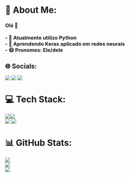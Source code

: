 # 💫 About Me:
### Olá 👋<br><br>- 🔭 Atualmente utilizo Python<br>- 🌱 Aprendendo Keras aplicado em redes neurais<br>- 😄 Pronomes: Ele/dele


## 🌐 Socials:
<div>
  <a href="https://instagram.com/gabrielhpb_" target="_blank"><img src="https://img.shields.io/badge/-Instagram-%23E4405F?style=for-the-badge&logo=instagram&logoColor=white" target="_blank"></a>
  <a href = "mailto:gabrielholanda890@gmail.com"><img src="https://img.shields.io/badge/-Gmail-%23333?style=for-the-badge&logo=gmail&logoColor=white" target="_blank"></a>
  <a href="https://www.linkedin.com/in/holandagabriel/" target="_blank"><img src="https://img.shields.io/badge/-LinkedIn-%230077B5?style=for-the-badge&logo=linkedin&logoColor=white" target="_blank"></a>   
</div>

# 💻 Tech Stack:
<div>
  <a href="https://www.python.org/" target="_blank"><img src="https://img.shields.io/badge/python-3670A0?style=for-the-badge&logo=python&logoColor=ffdd54" target="_blank"></a><a href="https://keras.io/" target="_blank"><img src="https://img.shields.io/badge/Keras-%23D00000.svg?style=for-the-badge&logo=Keras&logoColor=white" target="_blank"></a></div> <a href = "https://matplotlib.org/"><img src="https://img.shields.io/badge/Matplotlib-%23ffffff.svg?style=for-the-badge&logo=Matplotlib&logoColor=black" target="_blank"></a>
<a href = "https://numpy.org/"><img src="https://img.shields.io/badge/numpy-%23013243.svg?style=for-the-badge&logo=numpy&logoColor=white" target="_blank"></a>

# 📊 GitHub Stats:
![](https://github-readme-stats.vercel.app/api?username=gab-holanda&theme=gotham&hide_border=false&include_all_commits=true&count_private=false)<br/>
![](https://github-readme-streak-stats.herokuapp.com/?user=gab-holanda&theme=gotham&hide_border=false)<br/>
![](https://github-readme-stats.vercel.app/api/top-langs/?username=gab-holanda&theme=gotham&hide_border=false&include_all_commits=true&count_private=false&layout=compact)


